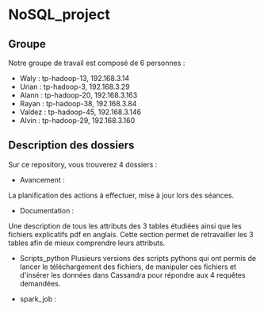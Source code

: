 # NoSQL_project

## Groupe

Notre groupe de travail est composé de 6 personnes :

- Waly : tp-hadoop-13, 192.168.3.14
- Urian : tp-hadoop-3, 192.168.3.29
- Alann : tp-hadoop-20, 192.168.3.163
- Rayan : tp-hadoop-38, 192.168.3.84
- Valdez : tp-hadoop-45, 192.168.3.146
- Alvin : tp-hadoop-29, 192.168.3.160

## Description des dossiers

Sur ce repository, vous trouverez 4 dossiers :

- Avancement :

La planification des actions à effectuer, mise à jour lors des séances.

- Documentation :

Une description de tous les attributs des 3 tables étudiées ainsi que les fichiers explicatifs pdf en anglais.
Cette section permet de retravailler les 3 tables afin de mieux comprendre leurs attributs.  

- Scripts_python
Plusieurs versions des scripts pythons qui ont permis de lancer le téléchargement des fichiers, de manipuler ces fichiers et d'insérer les données dans Cassandra pour répondre aux 4 requêtes demandées.

- spark_job :
